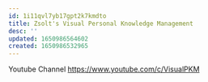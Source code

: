 ```yaml
---
id: 1i11qvl7yb17gpt2k7kmdto
title: Zsolt's Visual Personal Knowledge Management
desc: ''
updated: 1650986564602
created: 1650986532965
---
```


Youtube Channel
https://www.youtube.com/c/VisualPKM
